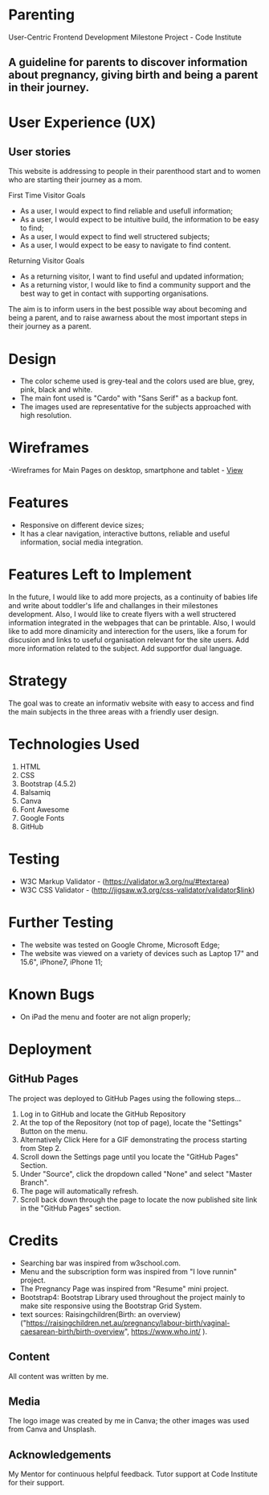 # Parenting

User-Centric Frontend Development Milestone Project - Code Institute

## A guideline for parents to discover information about pregnancy, giving birth and being a parent in their journey.

# User Experience (UX)
## User stories
This website is addressing to people in their parenthood start and to women who are starting their journey as a mom. 

First Time Visitor Goals

- As a user, I would expect to find reliable and usefull information;
- As a user, I would expect to be intuitive build, the information to be easy to find;
- As a user, I would expect to find well structered subjects;
- As a user, I would expect to be easy to navigate to find content.

Returning Visitor Goals

- As a returning visitor, I want to find useful and updated information;
- As a returning vistor, I would like to find a community support and the best way to get in contact with supporting organisations.


The aim is to inform users in the best possible way about becoming and being a parent, and to raise awarness about the most important steps in their journey as a parent. 

# Design

- The color scheme used is grey-teal and the colors used are blue, grey, pink, black and white.
- The main font used is "Cardo" with "Sans Serif" as a backup font.
- The images used are representative for the subjects approached with high resolution.

# Wireframes
-Wireframes for Main Pages on desktop, smartphone and tablet - [View](https://github.com/DomnicaH/Parenting/tree/main/wireframes)

# Features

- Responsive on different device sizes;
- It has a clear navigation, interactive buttons, reliable and useful information, social media integration.


# Features Left to Implement

In the future, I would like to add more projects, as a continuity of babies life and write about toddler's life and challanges in their milestones development. Also, I would like to create flyers with a well structered information integrated in the webpages that can be printable.
Also, I would like to add more dinamicity and interection for the users, like a forum for discusion and links to useful organisation relevant for the site users.
Add more information related to the subject.
Add supportfor dual language.


# Strategy
The goal was to create an informativ website with easy to access and find the main subjects in the three areas with a friendly user design.  

# Technologies Used

1. HTML
2. CSS
3. Bootstrap (4.5.2)
4. Balsamiq 
5. Canva
6. Font Awesome
7. Google Fonts
8. GitHub

# Testing

- W3C Markup Validator - (https://validator.w3.org/nu/#textarea)
- W3C CSS Validator - (http://jigsaw.w3.org/css-validator/validator$link)

# Further Testing
- The website was tested on Google Chrome, Microsoft Edge;
- The website was viewed on a variety of devices such as Laptop 17" and 15.6", iPhone7, iPhone 11;

# Known Bugs

- On iPad the menu and footer are not align properly;

# Deployment

## GitHub Pages
The project was deployed to GitHub Pages using the following steps...

1. Log in to GitHub and locate the GitHub Repository
2. At the top of the Repository (not top of page), locate the "Settings" Button on the menu.
3. Alternatively Click Here for a GIF demonstrating the process starting from Step 2.
4. Scroll down the Settings page until you locate the "GitHub Pages" Section.
5. Under "Source", click the dropdown called "None" and select "Master Branch".
6. The page will automatically refresh.
7. Scroll back down through the page to locate the now published site link in the "GitHub Pages" section.

# Credits

- Searching bar was inspired from w3school.com. 
- Menu and the subscription form was inspired from "I love runnin" project. 
- The Pregnancy Page was inspired from "Resume" mini project. 
- Bootstrap4: Bootstrap Library used throughout the project mainly to make site responsive using the Bootstrap Grid System.
- text sources: Raisingchildren(Birth: an overview) ("https://raisingchildren.net.au/pregnancy/labour-birth/vaginal-caesarean-birth/birth-overview", https://www.who.int/ ).


## Content
 All content was written by me.

## Media
The logo image was created by me in Canva; the other images was used from Canva and Unsplash. 

## Acknowledgements
My Mentor for continuous helpful feedback.
Tutor support at Code Institute for their support.